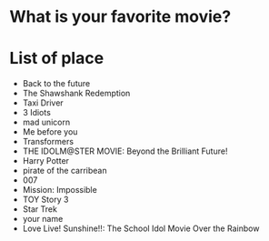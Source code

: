 # What is your favorite movie?

# List of place
- Back to the future
- The Shawshank Redemption
- Taxi Driver
- 3 Idiots
- mad unicorn
- Me before you
- Transformers
- THE IDOLM@STER MOVIE: Beyond the Brilliant Future!
- Harry Potter
- pirate of the carribean
- 007
- Mission: Impossible
- TOY Story 3
- Star Trek
- your name
- Love Live! Sunshine!!: The School Idol Movie Over the Rainbow